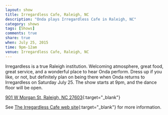 ```yaml
---
layout: show
title: Irregardless Cafe, Raleigh, NC
description: "Onda plays Irregardless Cafe in Raleigh, NC"
category: shows
tags: [Shows]
comments: true
share: true
when: July 25, 2015
time: 9pm-12am
venue: Irregardless Cafe, Raleigh, NC
---
```


Irregardless is a true Raleigh institution. Welcoming atmosphere, great food, great service, and a wonderful place to hear Onda perform. Dress up if you like, or not, but definitely plan on being there when Onda returns to Irregardless on Saturday July 25. The show starts at 9pm, and the dance floor will be open.

[901 W Morgan St, Raleigh, NC 27603](https://www.google.com/maps/place/Irregardless+Cafe+%26+Catering/@35.781173,-78.656003,17z/data=!3m1!4b1!4m2!3m1!1s0x0:0xf805aebd93125ade){:target="_blank"}

See [The Irregardless Cafe web site](http://www.irregardless.com/){:target="_blank"} for more information.
